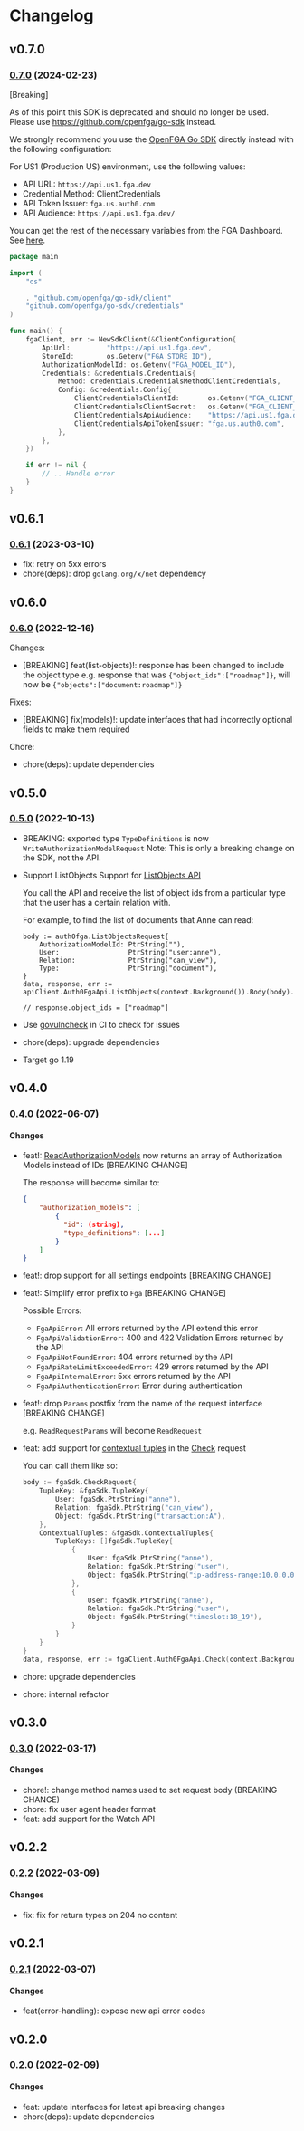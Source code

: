 # Changelog

## v0.7.0

### [0.7.0](https://github.com/auth0-lab/fga-go-sdk/compare/v0.6.1...v0.7.0) (2024-02-23)

[Breaking]

As of this point this SDK is deprecated and should no longer be used. Please use https://github.com/openfga/go-sdk instead.

We strongly recommend you use the [OpenFGA Go SDK](https://github.com/openfga/go-sdk) directly instead with the following configuration:

For US1 (Production US) environment, use the following values:
- API URL: `https://api.us1.fga.dev`
- Credential Method: ClientCredentials
- API Token Issuer: `fga.us.auth0.com`
- API Audience: `https://api.us1.fga.dev/`

You can get the rest of the necessary variables from the FGA Dashboard. See [here](https://docs.fga.dev/intro/dashboard#create-api-credentials).

```go
package main

import (
    "os"

    . "github.com/openfga/go-sdk/client"
    "github.com/openfga/go-sdk/credentials"
)

func main() {
	fgaClient, err := NewSdkClient(&ClientConfiguration{
        ApiUrl:         "https://api.us1.fga.dev",
        StoreId:        os.Getenv("FGA_STORE_ID"),
        AuthorizationModelId: os.Getenv("FGA_MODEL_ID"),
        Credentials: &credentials.Credentials{
            Method: credentials.CredentialsMethodClientCredentials,
            Config: &credentials.Config{
                ClientCredentialsClientId:       os.Getenv("FGA_CLIENT_ID"),
                ClientCredentialsClientSecret:   os.Getenv("FGA_CLIENT_SECRET"),
                ClientCredentialsApiAudience:    "https://api.us1.fga.dev/",
                ClientCredentialsApiTokenIssuer: "fga.us.auth0.com",
            },
        },
    })

    if err != nil {
        // .. Handle error
    }
}
```

## v0.6.1

### [0.6.1](https://github.com/auth0-lab/fga-go-sdk/compare/v0.6.0...v0.6.1) (2023-03-10)

- fix: retry on 5xx errors
- chore(deps): drop `golang.org/x/net` dependency

## v0.6.0

### [0.6.0](https://github.com/auth0-lab/fga-go-sdk/compare/v0.5.0...v0.6.0) (2022-12-16)

Changes:
- [BREAKING] feat(list-objects)!: response has been changed to include the object type
    e.g. response that was `{"object_ids":["roadmap"]}`, will now be `{"objects":["document:roadmap"]}`

Fixes:
- [BREAKING] fix(models)!: update interfaces that had incorrectly optional fields to make them required

Chore:
- chore(deps): update dependencies

## v0.5.0

### [0.5.0](https://github.com/auth0-lab/fga-go-sdk/compare/v0.4.0...v0.5.0) (2022-10-13)
- BREAKING: exported type `TypeDefinitions` is now `WriteAuthorizationModelRequest`
    Note: This is only a breaking change on the SDK, not the API.
- Support ListObjects
    Support for [ListObjects API](https://docs.fga.dev/api/service#/Relationship%20Queries/ListObjects)

    You call the API and receive the list of object ids from a particular type that the user has a certain relation with.

    For example, to find the list of documents that Anne can read:

    ```golang
    body := auth0fga.ListObjectsRequest{
        AuthorizationModelId: PtrString(""),
        User:                 PtrString("user:anne"),
        Relation:             PtrString("can_view"),
        Type:                 PtrString("document"),
    }
    data, response, err := apiClient.Auth0FgaApi.ListObjects(context.Background()).Body(body).Execute()

    // response.object_ids = ["roadmap"]
    ```
- Use [govulncheck](https://go.dev/blog/vuln) in CI to check for issues
- chore(deps): upgrade dependencies
- Target go 1.19

## v0.4.0

### [0.4.0](https://github.com/auth0-lab/fga-go-sdk/compare/v0.3.0...v0.4.0) (2022-06-07)

#### Changes
- feat!: [ReadAuthorizationModels](https://docs.fga.dev/api/service#/Store%20Models/ReadAuthorizationModels) now returns an array of Authorization Models instead of IDs [BREAKING CHANGE]

    The response will become similar to:
    ```json
    {
        "authorization_models": [
            {
              "id": (string),
              "type_definitions": [...]
            }
        ]
    }
    ```
- feat!: drop support for all settings endpoints [BREAKING CHANGE]
- feat!: Simplify error prefix to `Fga` [BREAKING CHANGE]

    Possible Errors:
    - `FgaApiError`: All errors returned by the API extend this error
    - `FgaApiValidationError`: 400 and 422 Validation Errors returned by the API
    - `FgaApiNotFoundError`: 404 errors returned by the API
    - `FgaApiRateLimitExceededError`: 429 errors returned by the API
    - `FgaApiInternalError`: 5xx errors returned by the API
    - `FgaApiAuthenticationError`: Error during authentication
- feat!: drop `Params` postfix from the name of the request interface [BREAKING CHANGE]

  e.g. `ReadRequestParams` will become `ReadRequest`
- feat: add support for [contextual tuples](https://docs.fga.dev/intro/auth0-fga-concepts#what-are-contextual-tuples) in the [Check](https://docs.fga.dev/api/service#/Tuples/Check) request

    You can call them like so:
    ```go
    body := fgaSdk.CheckRequest{
        TupleKey: &fgaSdk.TupleKey{
            User: fgaSdk.PtrString("anne"),
            Relation: fgaSdk.PtrString("can_view"),
            Object: fgaSdk.PtrString("transaction:A"),
        },
        ContextualTuples: &fgaSdk.ContextualTuples{
            TupleKeys: []fgaSdk.TupleKey{
                {
                    User: fgaSdk.PtrString("anne"),
                    Relation: fgaSdk.PtrString("user"),
                    Object: fgaSdk.PtrString("ip-address-range:10.0.0.0/16"),
                },
                {
                    User: fgaSdk.PtrString("anne"),
                    Relation: fgaSdk.PtrString("user"),
                    Object: fgaSdk.PtrString("timeslot:18_19"),
                }
            }
        }
    }
    data, response, err := fgaClient.Auth0FgaApi.Check(context.Background()).Body(body).Execute()
    ```
- chore: upgrade dependencies
- chore: internal refactor

## v0.3.0

### [0.3.0](https://github.com/auth0-lab/fga-go-sdk/compare/v0.2.2...v0.3.0) (2022-03-17)

#### Changes
- chore!: change method names used to set request body (BREAKING CHANGE)
- chore: fix user agent header format
- feat: add support for the Watch API

## v0.2.2

### [0.2.2](https://github.com/auth0-lab/fga-go-sdk/compare/v0.2.1...v0.2.2) (2022-03-09)

#### Changes
- fix: fix for return types on 204 no content

## v0.2.1

### [0.2.1](https://github.com/auth0-lab/fga-go-sdk/compare/v0.2.0...v0.2.1) (2022-03-07)

#### Changes
- feat(error-handling): expose new api error codes

## v0.2.0

### 0.2.0 (2022-02-09)

#### Changes
- feat: update interfaces for latest api breaking changes
- chore(deps): update dependencies
